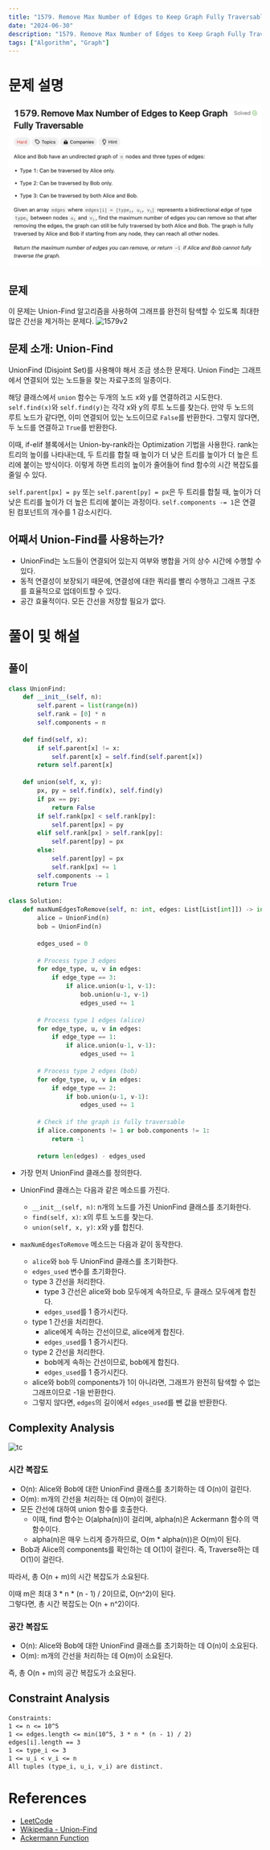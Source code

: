 ```yaml
---
title: "1579. Remove Max Number of Edges to Keep Graph Fully Traversable"
date: "2024-06-30"
description: "1579. Remove Max Number of Edges to Keep Graph Fully Traversable는 Union-Find 알고리즘을 사용하여 그래프를 완전히 탐색할 수 있도록 최대한 많은 간선을 제거하는 문제다."
tags: ["Algorithm", "Graph"]
---
```


# 문제 설명
![1579](../../../images/LEET/1579/1579v1.png)

## 문제
이 문제는 Union-Find 알고리즘을 사용하여 그래프를 완전히 탐색할 수 있도록 최대한 많은 간선을 제거하는 문제다.
![1579v2](image.png)

## 문제 소개: Union-Find
UnionFind (Disjoint Set)를 사용해야 해서 조금 생소한 문제다. Union Find는 그래프에서 연결되어 있는 노드들을 찾는 자료구조의 일종이다. 

해당 클래스에서 `union` 함수는 두개의 노드 x와 y를 연결하려고 시도한다. `self.find(x)`와 `self.find(y)`는 각각 x와 y의 루트 노드를 찾는다. 만약 두 노드의 루트 노드가 같다면, 이미 연결되어 있는 노드이므로 `False`를 반환한다. 그렇지 않다면, 두 노드를 연결하고 `True`를 반환한다.

이때, if-elif 블록에서는 Union-by-rank라는 Optimization 기법을 사용한다. rank는 트리의 높이를 나타내는데, 두 트리를 합칠 때 높이가 더 낮은 트리를 높이가 더 높은 트리에 붙이는 방식이다. 이렇게 하면 트리의 높이가 줄어들어 find 함수의 시간 복잡도를 줄일 수 있다.

`self.parent[px] = py` 또는 `self.parent[py] = px`은 두 트리를 합칠 때, 높이가 더 낮은 트리를 높이가 더 높은 트리에 붙이는 과정이다. `self.components -= 1`은 연결된 컴포넌트의 개수를 1 감소시킨다.

## 어째서 Union-Find를 사용하는가?
- UnionFind는 노드들이 연결되어 있는지 여부와 병합을 거의 상수 시간에 수행할 수 있다.
- 동적 연결성이 보장되기 때문에, 연결성에 대한 쿼리를 빨리 수행하고 그래프 구조를 효율적으로 업데이트할 수 있다.
- 공간 효율적이다. 모든 간선을 저장할 필요가 없다.

# 풀이 및 해설

## 풀이
```python
class UnionFind:
    def __init__(self, n):
        self.parent = list(range(n))
        self.rank = [0] * n
        self.components = n
    
    def find(self, x):
        if self.parent[x] != x:
            self.parent[x] = self.find(self.parent[x])
        return self.parent[x]
    
    def union(self, x, y):
        px, py = self.find(x), self.find(y)
        if px == py:
            return False
        if self.rank[px] < self.rank[py]:
            self.parent[px] = py
        elif self.rank[px] > self.rank[py]:
            self.parent[py] = px
        else:
            self.parent[py] = px
            self.rank[px] += 1
        self.components -= 1
        return True

class Solution:
    def maxNumEdgesToRemove(self, n: int, edges: List[List[int]]) -> int:
        alice = UnionFind(n)
        bob = UnionFind(n)

        edges_used = 0

        # Process type 3 edges
        for edge_type, u, v in edges:
            if edge_type == 3:
                if alice.union(u-1, v-1):
                    bob.union(u-1, v-1)
                    edges_used += 1
        
        # Process type 1 edges (alice)
        for edge_type, u, v in edges:
            if edge_type == 1:
                if alice.union(u-1, v-1):
                    edges_used += 1
        
        # Process type 2 edges (bob)
        for edge_type, u, v in edges:
            if edge_type == 2:
                if bob.union(u-1, v-1):
                    edges_used += 1
        
        # Check if the graph is fully traversable
        if alice.components != 1 or bob.components != 1:
            return -1
        
        return len(edges) - edges_used
```
- 가장 먼저 UnionFind 클래스를 정의한다.
- UnionFind 클래스는 다음과 같은 메소드를 가진다.
    - `__init__(self, n)`: n개의 노드를 가진 UnionFind 클래스를 초기화한다.
    - `find(self, x)`: x의 루트 노드를 찾는다.
    - `union(self, x, y)`: x와 y를 합친다.

- `maxNumEdgesToRemove` 메소드는 다음과 같이 동작한다.
    - `alice`와 `bob` 두 UnionFind 클래스를 초기화한다.
    - `edges_used` 변수를 초기화한다.
    - type 3 간선을 처리한다.
        - type 3 간선은 alice와 bob 모두에게 속하므로, 두 클래스 모두에게 합친다.
        - `edges_used`를 1 증가시킨다.
    - type 1 간선을 처리한다.
        - alice에게 속하는 간선이므로, alice에게 합친다.
        - `edges_used`를 1 증가시킨다.
    - type 2 간선을 처리한다.
        - bob에게 속하는 간선이므로, bob에게 합친다.
        - `edges_used`를 1 증가시킨다.
    - alice와 bob의 components가 1이 아니라면, 그래프가 완전히 탐색할 수 없는 그래프이므로 -1을 반환한다.
    - 그렇지 않다면, `edges`의 길이에서 `edges_used`를 뺀 값을 반환한다.

## Complexity Analysis
![tc](image-1.png)

### 시간 복잡도
- O(n): Alice와 Bob에 대한 UnionFind 클래스를 초기화하는 데 O(n)이 걸린다.
- O(m): m개의 간선을 처리하는 데 O(m)이 걸린다.
- 모든 간선에 대하여 union 함수를 호출한다.
    - 이때, find 함수는 O(alpha(n))이 걸리며, alpha(n)은 Ackermann 함수의 역함수이다.
    - alpha(n)은 매우 느리게 증가하므로, O(m * alpha(n))은 O(m)이 된다.
- Bob과 Alice의 components를 확인하는 데 O(1)이 걸린다. 즉, Traverse하는 데 O(1)이 걸린다.

따라서, 총 O(n + m)의 시간 복잡도가 소요된다.

이때 m은 최대 3 * n * (n - 1) / 2이므로, O(n^2)이 된다.   
그렇다면, 총 시간 복잡도는 O(n + n^2)이다.


### 공간 복잡도
- O(n): Alice와 Bob에 대한 UnionFind 클래스를 초기화하는 데 O(n)이 소요된다.
- O(m): m개의 간선을 처리하는 데 O(m)이 소요된다.

즉, 총 O(n + m)의 공간 복잡도가 소요된다.

## Constraint Analysis
```
Constraints:
1 <= n <= 10^5
1 <= edges.length <= min(10^5, 3 * n * (n - 1) / 2)
edges[i].length == 3
1 <= type_i <= 3
1 <= u_i < v_i <= n
All tuples (type_i, u_i, v_i) are distinct.
```

# References
- [LeetCode](https://leetcode.com/problems/remove-max-number-of-edges-to-keep-graph-fully-traversable/)
- [Wikipedia - Union-Find](https://en.wikipedia.org/wiki/Disjoint-set_data_structure)
- [Ackermann Function](https://en.wikipedia.org/wiki/Ackermann_function)